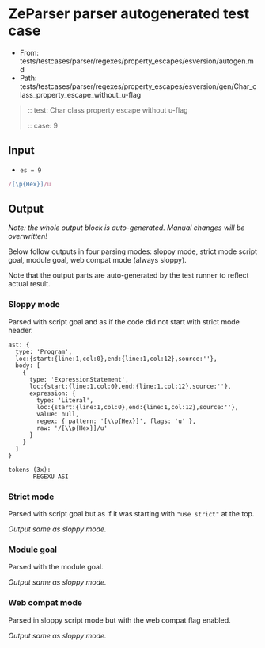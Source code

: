 # ZeParser parser autogenerated test case

- From: tests/testcases/parser/regexes/property_escapes/esversion/autogen.md
- Path: tests/testcases/parser/regexes/property_escapes/esversion/gen/Char_class_property_escape_without_u-flag

> :: test: Char class property escape without u-flag
>
> :: case: 9

## Input

- `es = 9`

`````js
/[\p{Hex}]/u
`````

## Output

_Note: the whole output block is auto-generated. Manual changes will be overwritten!_

Below follow outputs in four parsing modes: sloppy mode, strict mode script goal, module goal, web compat mode (always sloppy).

Note that the output parts are auto-generated by the test runner to reflect actual result.

### Sloppy mode

Parsed with script goal and as if the code did not start with strict mode header.

`````
ast: {
  type: 'Program',
  loc:{start:{line:1,col:0},end:{line:1,col:12},source:''},
  body: [
    {
      type: 'ExpressionStatement',
      loc:{start:{line:1,col:0},end:{line:1,col:12},source:''},
      expression: {
        type: 'Literal',
        loc:{start:{line:1,col:0},end:{line:1,col:12},source:''},
        value: null,
        regex: { pattern: '[\\p{Hex}]', flags: 'u' },
        raw: '/[\\p{Hex}]/u'
      }
    }
  ]
}

tokens (3x):
       REGEXU ASI
`````

### Strict mode

Parsed with script goal but as if it was starting with `"use strict"` at the top.

_Output same as sloppy mode._

### Module goal

Parsed with the module goal.

_Output same as sloppy mode._

### Web compat mode

Parsed in sloppy script mode but with the web compat flag enabled.

_Output same as sloppy mode._
